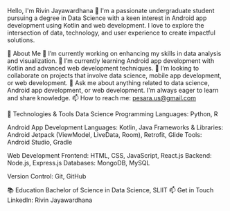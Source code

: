 Hello, I'm Rivin Jayawardhana 👋
I'm a passionate undergraduate student pursuing a degree in Data Science with a keen interest in Android app development 
using Kotlin and web development. I love to explore the intersection of data, technology, and user experience to create impactful solutions.

🚀 About Me
🔭 I’m currently working on enhancing my skills in data analysis and visualization.
🌱 I’m currently learning Android app development with Kotlin and advanced web development techniques.
👯 I’m looking to collaborate on projects that involve data science, mobile app development, or web development.
💬 Ask me about anything related to data science, Android app development, or web development. I'm always eager to learn and share knowledge.
📫 How to reach me: pesara.us@gmail.com

🔧 Technologies & Tools
Data Science
Programming Languages: Python, R

Android App Development
Languages: Kotlin, Java
Frameworks & Libraries: Android Jetpack (ViewModel, LiveData, Room), Retrofit, Glide
Tools: Android Studio, Gradle

Web Development
Frontend: HTML, CSS, JavaScript, React.js
Backend: Node.js, Express.js
Databases: MongoDB, MySQL

Version Control: 
Git, GitHub

📚 Education
Bachelor of Science in Data Science, SLIIT
📫 Get in Touch
LinkedIn: Rivin Jayawardhana

